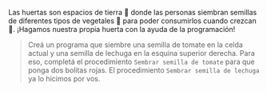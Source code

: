 <gs-attire attire-url="https://raw.githubusercontent.com/MumukiProject/mumuki-guia-gobstones-la-programacion-a-la-escuela-taller/master/assets/attires/config_1600722468943.json"></gs-attire>

<gs-toolbox toolbox-url="https://raw.githubusercontent.com/MumukiProject/mumuki-guia-gobstones-la-programacion-a-la-escuela-taller/master/assets/toolbox_1600723285842.xml"></gs-toolbox>

Las huertas son espacios de tierra :seedling: donde las personas siembran semillas de diferentes tipos de vegetales :chestnut: para poder consumirlos cuando crezcan :fork_and_knife:. ¡Hagamos nuestra propia huerta con la ayuda de la programación!

> Creá un programa que siembre una semilla de tomate en la celda actual y una semilla de lechuga en la esquina superior derecha. Para eso, completá el procedimiento `Sembrar semilla de tomate` para que ponga dos bolitas rojas. El procedimiento `Sembrar semilla de lechuga` ya lo hicimos por vos.